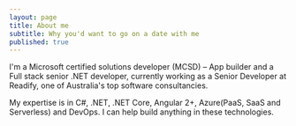 ```yaml
---
layout: page
title: About me
subtitle: Why you'd want to go on a date with me
published: true
---
```

I'm a Microsoft certified solutions developer (MCSD) – App builder and a Full stack senior .NET developer, currently working as a Senior Developer at Readify, one of Australia's top software consultancies.

My expertise is in C#, .NET, .NET Core, Angular 2+, Azure(PaaS, SaaS and Serverless) and DevOps. I can help build anything in these technologies.


